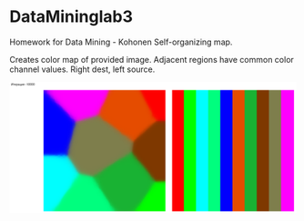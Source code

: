 # DataMininglab3
Homework for Data Mining - Kohonen Self-organizing map.

Creates color map of provided image. Adjacent regions have common color channel values. 
Right dest, left source.

![10000 iterations](https://github.com/zvinch/DataMininglab3/blob/master/ScreenGrab.PNG)
